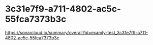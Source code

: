 # 3c31e7f9-a711-4802-ac5c-55fca7373b3c
https://sonarcloud.io/summary/overall?id=examly-test_3c31e7f9-a711-4802-ac5c-55fca7373b3c
